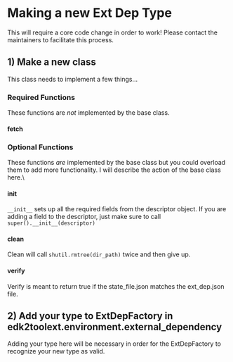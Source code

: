 # Making a new Ext Dep Type

This will require a core code change in order to work! Please contact the maintainers to facilitate this process.

## 1) Make a new class

This class needs to implement a few things...

### Required Functions

These functions are *not* implemented by the base class.

#### fetch

### Optional Functions

These functions *are* implemented by the base class but you could overload them to add more functionality.
I will describe the action of the base class here.\

#### __init__

`__init__` sets up all the required fields from the descriptor object. If you are adding a field to the descriptor,
just make sure to call `super().__init__(descriptor)`

#### clean

Clean will call `shutil.rmtree(dir_path)` twice and then give up.

#### verify

Verify is meant to return true if the state_file.json matches the ext_dep.json file.

## 2) Add your type to ExtDepFactory in edk2toolext.environment.external_dependency

Adding your type here will be necessary in order for the ExtDepFactory to recognize your new type as valid.
